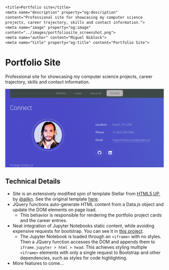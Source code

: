     <title>Portfolio site</title>
    <meta name="description" property="og:description" content="Professional site for showcasing my computer science projects, career trajectory, skills and contact information.">
    <meta name="image" property="og:image" content="../images/portfoliosite_screenshot.png">
    <meta name="author" content="Miguel Niblock">
    <meta name="title" property="og:title" content="Portfolio Site">
# Portfolio Site

Professional site for showcasing my computer science projects, career trajectory, skills and contact information.

<span class="image main"><img src="../images/portfoliosite_screenshot.png" alt="banner" /></span>



## Technical Details

- Site is an extensively modified spin of template Stellar from [HTML5 UP](https://html5up.net/), by [@ajlkn](https://twitter.com/ajlkn). See the original template [here](https://html5up.net/stellar).
- JQuery functions auto-generate HTML content from a Data.js object and update the DOM elements on page load.
    - This behavior is responsible for rendering the portfolio project cards and the career entries.
- Neat integration of Jupyter Notebooks static content, while avoiding expensive requests for bootstrap. You can see it in [this project](https://miguelniblock.github.io/projects/?id=covid19analysis). 
    - The Jupyter Notebook is loaded through an `<iframe>` with no styles. Then a JQuery function accesses the DOM and appends them to `iframe.jupyter > html > head`. This achieves styling multiple `<iframe>` elements with only a single request to Bootstrap and other dependencies, such as styles for code highlighting.
- More features to come...
